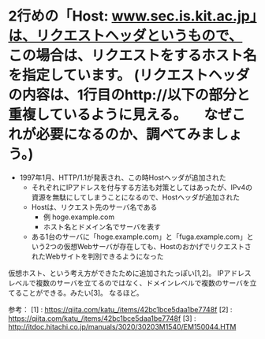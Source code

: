 # 2行めの「Host: www.sec.is.kit.ac.jp」は、リクエストヘッダというもので、 この場合は、リクエストをするホスト名を指定しています。 (リクエストヘッダの内容は、1行目のhttp://以下の部分と重複しているように見える。 　なぜこれが必要になるのか、調べてみましょう。)

- 1997年1月、HTTP/1.1が発表され、この時Hostヘッダが追加された
    - それぞれにIPアドレスを付与する方法も対策としてはあったが、IPv4の資源を無駄にしてしまうことになるので、Hostヘッダが追加された
    - Hostは、リクエスト先のサーバ名である
        - 例 hoge.example.com
        - ホスト名とドメイン名でサーバを表す
    - ある1台のサーバに「hoge.example.com」と「fuga.example.com」という2つの仮想Webサーバが存在しても、HostのおかげでリクエストされたWebサイトを判別できるようになった

仮想ホスト、という考え方ができたために追加されたっぽい[1,2]。
IPアドレスレベルで複数のサーバを立てるのではなく、ドメインレベルで複数のサーバを立てることができる。みたい[3]。
なるほど。


参考：
[1] : https://qiita.com/katu_/items/42bc1bce5daa1be7748f
[2] : https://qiita.com/katu_/items/42bc1bce5daa1be7748f
[3] : http://itdoc.hitachi.co.jp/manuals/3020/30203M1540/EM150044.HTM
